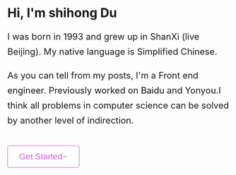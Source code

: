 <h1 class="beginning"> Hi, I'm shihong Du</h1>
<p style="font-size: 20px;line-height: 1.7;">I was born in 1993 and grew up in ShanXi (live Beijing). My native language is Simplified Chinese.</p>
<p style="font-size: 20px;line-height: 1.7;">As you can tell from my posts, I'm a Front end engineer. Previously worked on Baidu and Yonyou.I think all problems in computer science can be solved by another level of indirection.</p>


<a href="/my-blog/" style="color:#d05dd2;margin: 20px 0;display: inline-block;">
<button type="button" style="
    text-decoration: none;
    font-size: 1.2rem;
    border: 1px solid #d05dd2;
    padding: .8rem 1.6rem;
    border-radius: 4px;
    transition: .1s ease;
    box-sizing: border-box;
    color:#d05dd2;
    background:#FFFFFF;
    outline:none;
    cursor: pointer;
    ">
Get Started~
</button>
</a>

